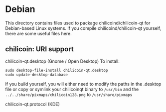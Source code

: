 
Debian
====================
This directory contains files used to package chilicoind/chilicoin-qt
for Debian-based Linux systems. If you compile chilicoind/chilicoin-qt yourself, there are some useful files here.

## chilicoin: URI support ##


chilicoin-qt.desktop  (Gnome / Open Desktop)
To install:

	sudo desktop-file-install chilicoin-qt.desktop
	sudo update-desktop-database

If you build yourself, you will either need to modify the paths in
the .desktop file or copy or symlink your chilicoinqt binary to `/usr/bin`
and the `../../share/pixmaps/chilicoin128.png` to `/usr/share/pixmaps`

chilicoin-qt.protocol (KDE)

